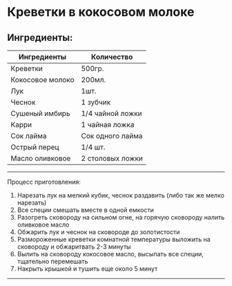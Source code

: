 # Креветки в кокосовом молоке

## Ингредиенты:

| Ингредиенты | Количество |
|---|---|
| Креветки | 500гр.  |
| Кокосовое молоко | 200мл. |
| Лук | 1шт. |
| Чеснок | 1 зубчик |
| Сушеный имбирь | 1/4 чайной ложки |
| Карри | 1 чайная ложка |
| Сок лайма | Сок одного лайма |
| Острый перец | 1/4 шт. |
| Масло оливковое | 2 столовых ложки |
---
Процесс приготовления:
1) Нарезать лук на мелкий кубик, чеснок раздавить (либо так же мелко нарезать)
2) Все специи смешать вместе в одной емкости
3) Разогреть сковороду на сильном огне, на горячую сковороду налить оливковое масло
4) Обжарить лук и чеснок на сковороде до золотистости
5) Размороженные креветки комнатной температуры выложить на сковороду и обжаритвать 2-3 минуты
6) Вылить на сковороду кокосовое масло, высыпать все специи, тщательно перемешать
7) Накрыть крышкой и тушить еще около 5 минут
----
